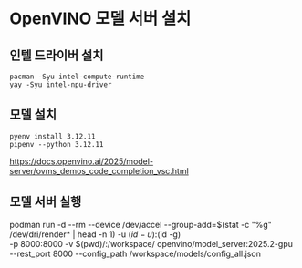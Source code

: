 # OpenVINO 모델 서버 설치

## 인텔 드라이버 설치
```shell
pacman -Syu intel-compute-runtime
yay -Syu intel-npu-driver
```
## 모델 설치
```shell
pyenv install 3.12.11
pipenv --python 3.12.11
```
https://docs.openvino.ai/2025/model-server/ovms_demos_code_completion_vsc.html

## 모델 서버 실행 
podman run -d --rm --device /dev/accel --group-add=$(stat -c "%g" /dev/dri/render* | head -n 1) -u $(id -u):$(id -g) \
-p 8000:8000 -v $(pwd)/:/workspace/ openvino/model_server:2025.2-gpu --rest_port 8000 --config_path /workspace/models/config_all.json
